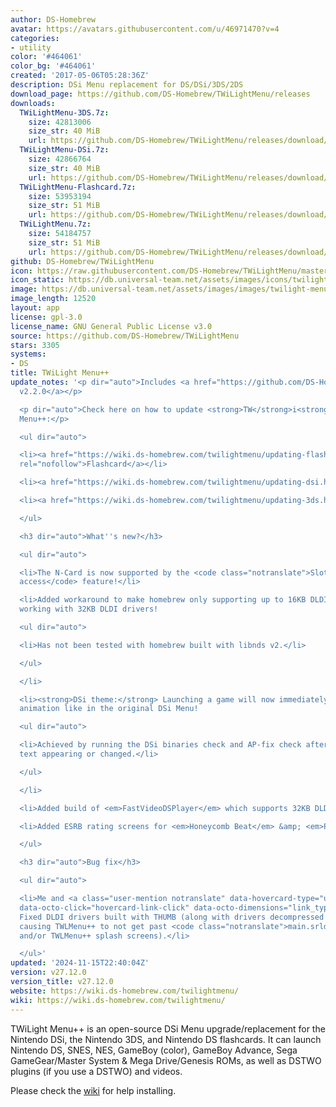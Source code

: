 ```yaml
---
author: DS-Homebrew
avatar: https://avatars.githubusercontent.com/u/46971470?v=4
categories:
- utility
color: '#464061'
color_bg: '#464061'
created: '2017-05-06T05:28:36Z'
description: DSi Menu replacement for DS/DSi/3DS/2DS
download_page: https://github.com/DS-Homebrew/TWiLightMenu/releases
downloads:
  TWiLightMenu-3DS.7z:
    size: 42813006
    size_str: 40 MiB
    url: https://github.com/DS-Homebrew/TWiLightMenu/releases/download/v27.12.0/TWiLightMenu-3DS.7z
  TWiLightMenu-DSi.7z:
    size: 42866764
    size_str: 40 MiB
    url: https://github.com/DS-Homebrew/TWiLightMenu/releases/download/v27.12.0/TWiLightMenu-DSi.7z
  TWiLightMenu-Flashcard.7z:
    size: 53953194
    size_str: 51 MiB
    url: https://github.com/DS-Homebrew/TWiLightMenu/releases/download/v27.12.0/TWiLightMenu-Flashcard.7z
  TWiLightMenu.7z:
    size: 54184757
    size_str: 51 MiB
    url: https://github.com/DS-Homebrew/TWiLightMenu/releases/download/v27.12.0/TWiLightMenu.7z
github: DS-Homebrew/TWiLightMenu
icon: https://raw.githubusercontent.com/DS-Homebrew/TWiLightMenu/master/booter/Twilight%2B%2B-animated%20icon-fix.gif
icon_static: https://db.universal-team.net/assets/images/icons/twilight-menu.png
image: https://db.universal-team.net/assets/images/images/twilight-menu.png
image_length: 12520
layout: app
license: gpl-3.0
license_name: GNU General Public License v3.0
source: https://github.com/DS-Homebrew/TWiLightMenu
stars: 3305
systems:
- DS
title: TWiLight Menu++
update_notes: '<p dir="auto">Includes <a href="https://github.com/DS-Homebrew/nds-bootstrap/releases/tag/v2.2.0">nds-bootstrap
  v2.2.0</a></p>

  <p dir="auto">Check here on how to update <strong>TW</strong>i<strong>L</strong>ight
  Menu++:</p>

  <ul dir="auto">

  <li><a href="https://wiki.ds-homebrew.com/twilightmenu/updating-flashcard.html"
  rel="nofollow">Flashcard</a></li>

  <li><a href="https://wiki.ds-homebrew.com/twilightmenu/updating-dsi.html" rel="nofollow">DSi</a></li>

  <li><a href="https://wiki.ds-homebrew.com/twilightmenu/updating-3ds.html" rel="nofollow">3DS</a></li>

  </ul>

  <h3 dir="auto">What''s new?</h3>

  <ul dir="auto">

  <li>The N-Card is now supported by the <code class="notranslate">Slot-1 microSD
  access</code> feature!</li>

  <li>Added workaround to make homebrew only supporting up to 16KB DLDI drivers, now
  working with 32KB DLDI drivers!

  <ul dir="auto">

  <li>Has not been tested with homebrew built with libnds v2.</li>

  </ul>

  </li>

  <li><strong>DSi theme:</strong> Launching a game will now immediately play the launch
  animation like in the original DSi Menu!

  <ul dir="auto">

  <li>Achieved by running the DSi binaries check and AP-fix check after the banner
  text appearing or changed.</li>

  </ul>

  </li>

  <li>Added build of <em>FastVideoDSPlayer</em> which supports 32KB DLDI drivers.</li>

  <li>Added ESRB rating screens for <em>Honeycomb Beat</em> &amp; <em>Puppy Palace</em>.</li>

  </ul>

  <h3 dir="auto">Bug fix</h3>

  <ul dir="auto">

  <li>Me and <a class="user-mention notranslate" data-hovercard-type="user" data-hovercard-url="/users/lifehackerhansol/hovercard"
  data-octo-click="hovercard-link-click" data-octo-dimensions="link_type:self" href="https://github.com/lifehackerhansol">@lifehackerhansol</a>:
  Fixed DLDI drivers built with THUMB (along with drivers decompressed from LZ77)
  causing TWLMenu++ to not get past <code class="notranslate">main.srldr</code> (DS(i)
  and/or TWLMenu++ splash screens).</li>

  </ul>'
updated: '2024-11-15T22:40:04Z'
version: v27.12.0
version_title: v27.12.0
website: https://wiki.ds-homebrew.com/twilightmenu/
wiki: https://wiki.ds-homebrew.com/twilightmenu/
---
```

TWiLight Menu++ is an open-source DSi Menu upgrade/replacement for the Nintendo DSi, the Nintendo 3DS, and Nintendo DS flashcards. It can launch Nintendo DS, SNES, NES, GameBoy (color), GameBoy Advance, Sega GameGear/Master System & Mega Drive/Genesis ROMs, as well as DSTWO plugins (if you use a DSTWO) and videos.

Please check the [wiki](https://wiki.ds-homebrew.com/twilightmenu/) for help installing.